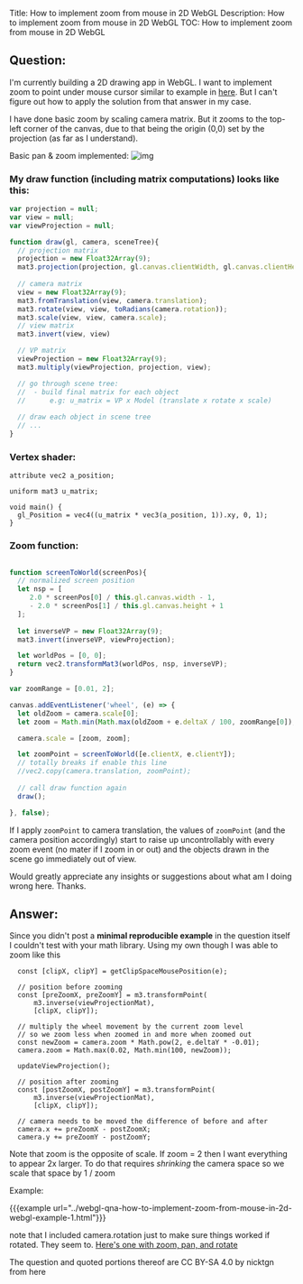 Title: How to implement zoom from mouse in 2D WebGL
Description: How to implement zoom from mouse in 2D WebGL
TOC: How to implement zoom from mouse in 2D WebGL

## Question:

I'm currently building a 2D drawing app in WebGL. I want to implement zoom to point under mouse cursor similar to example in [here](https://stackoverflow.com/a/53193433/2594567). But I can't figure out how to apply the solution from that answer in my case.

I have done basic zoom by scaling camera matrix. But it zooms to the top-left corner of the canvas, due to that being the origin (0,0) set by the projection (as far as I understand).

Basic pan & zoom implemented:
![img](https://i.imgur.com/asRTm1e.gif)

### My draw function (including matrix computations) looks like this:

```javascript
var projection = null;
var view = null;
var viewProjection = null;

function draw(gl, camera, sceneTree){
  // projection matrix
  projection = new Float32Array(9);
  mat3.projection(projection, gl.canvas.clientWidth, gl.canvas.clientHeight);
  
  // camera matrix
  view = new Float32Array(9);
  mat3.fromTranslation(view, camera.translation);
  mat3.rotate(view, view, toRadians(camera.rotation));
  mat3.scale(view, view, camera.scale);
  // view matrix
  mat3.invert(view, view)

  // VP matrix
  viewProjection = new Float32Array(9);
  mat3.multiply(viewProjection, projection, view);

  // go through scene tree:
  //  - build final matrix for each object
  //      e.g: u_matrix = VP x Model (translate x rotate x scale) 
  
  // draw each object in scene tree
  // ... 
}
```

### Vertex shader:
```
attribute vec2 a_position;

uniform mat3 u_matrix;

void main() {
  gl_Position = vec4((u_matrix * vec3(a_position, 1)).xy, 0, 1);
}
```

### Zoom function:

```javascript

function screenToWorld(screenPos){
  // normalized screen position 
  let nsp = [
     2.0 * screenPos[0] / this.gl.canvas.width - 1,
     - 2.0 * screenPos[1] / this.gl.canvas.height + 1
  ];
    
  let inverseVP = new Float32Array(9);
  mat3.invert(inverseVP, viewProjection);

  let worldPos = [0, 0];
  return vec2.transformMat3(worldPos, nsp, inverseVP);
}

var zoomRange = [0.01, 2];

canvas.addEventListener('wheel', (e) => {
  let oldZoom = camera.scale[0];
  let zoom = Math.min(Math.max(oldZoom + e.deltaX / 100, zoomRange[0]), zoomRange[1]);

  camera.scale = [zoom, zoom];

  let zoomPoint = screenToWorld([e.clientX, e.clientY]);
  // totally breaks if enable this line 
  //vec2.copy(camera.translation, zoomPoint);
  
  // call draw function again
  draw();

}, false); 
```


If I apply `zoomPoint` to camera translation, the values of `zoomPoint` (and the camera position accordingly) start to raise up uncontrollably with every zoom event (no mater if I zoom in or out) and the objects drawn in the scene go immediately out of view.

Would greatly appreciate any insights or suggestions about what am I doing wrong here. Thanks.

## Answer:

Since you didn't post a **minimal reproducible example** in the question itself I couldn't test with your math library. Using my own though I was able to zoom like this

```
  const [clipX, clipY] = getClipSpaceMousePosition(e);
  
  // position before zooming
  const [preZoomX, preZoomY] = m3.transformPoint(
      m3.inverse(viewProjectionMat), 
      [clipX, clipY]);
    
  // multiply the wheel movement by the current zoom level
  // so we zoom less when zoomed in and more when zoomed out
  const newZoom = camera.zoom * Math.pow(2, e.deltaY * -0.01);
  camera.zoom = Math.max(0.02, Math.min(100, newZoom));
  
  updateViewProjection();
  
  // position after zooming
  const [postZoomX, postZoomY] = m3.transformPoint(
      m3.inverse(viewProjectionMat), 
      [clipX, clipY]);

  // camera needs to be moved the difference of before and after
  camera.x += preZoomX - postZoomX;
  camera.y += preZoomY - postZoomY;  
```

Note that zoom is the opposite of scale. If zoom = 2 then I want everything to appear 2x larger. To do that requires *shrinking* the camera space so we scale that space by 1 / zoom

Example:

{{{example url="../webgl-qna-how-to-implement-zoom-from-mouse-in-2d-webgl-example-1.html"}}}

note that I included camera.rotation just to make sure things worked if rotated. They seem to. [Here's one with zoom, pan, and rotate](https://jsfiddle.net/greggman/mdpxw3n6/)

<div class="so">
  <div>The question and quoted portions thereof are 
    CC BY-SA 4.0 by
    <a data-href="https://stackoverflow.com/users/2594567">nicktgn</a>
    from
    <a data-href="https://stackoverflow.com/questions/57892652">here</a>
  </div>
</div>
